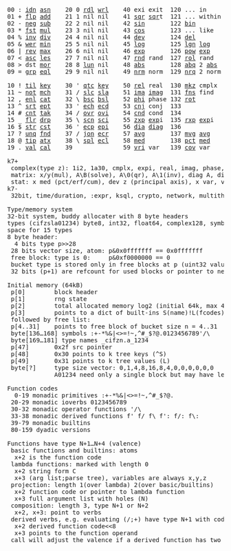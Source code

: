<pre>
00 : <a href="../../blob/master/k.go#L697">idn</a> <a href="../../blob/master/k.go#L3782">asn</a>    20 0 <a href="../../blob/master/k.go#L3467">rdl</a> <a href="../../blob/master/k.go#L3471">wrl</a>    40 exi exit  120 ... in       60 <a href="../../blob/master/k.go#L4067">prm</a>  140
01 + <a href="../../blob/master/k.go#L698">flp</a> <a href="../../blob/master/k.go#L1852">add</a>    21 1 nil nil    41 <a href="../../blob/master/k.go#L1658">sqr</a> <a href="../../blob/master/k.go#L1658">sqr</a>t  121 ... within   61      141
02 - <a href="../../blob/master/k.go#L737">neg</a> <a href="../../blob/master/k.go#L1853">sub</a>    22 2 nil nil    42 <a href="../../blob/master/k.go#L1661">sin</a>       122 <a href="../../blob/master/k.go#L3691">bin</a>          62      142
03 * <a href="../../blob/master/k.go#L740">fst</a> <a href="../../blob/master/k.go#L1854">mul</a>    23 3 nil nil    43 <a href="../../blob/master/k.go#L1664">cos</a>       123 ... like     63      143
04 % <a href="../../blob/master/k.go#L778">inv</a> <a href="../../blob/master/k.go#L1855">div</a>    24 4 nil nil    44 <a href="../../blob/master/k.go#L4664">dev</a>       124 <a href="../../blob/master/k.go#L4034">del</a>          64      144
05 & <a href="../../blob/master/k.go#L781">wer</a> <a href="../../blob/master/k.go#L1856">min</a>    25 5 nil nil    45 <a href="../../blob/master/k.go#L1682">log</a>       125 <a href="../../blob/master/k.go#L1861">lgn</a> <a href="../../blob/master/k.go#L1682">log</a>      65      145
06 | <a href="../../blob/master/k.go#L805">rev</a> <a href="../../blob/master/k.go#L1857">max</a>    26 6 nil nil    46 <a href="../../blob/master/k.go#L1685">exp</a>       126 <a href="../../blob/master/k.go#L1864">pow</a> <a href="../../blob/master/k.go#L1685">exp</a>      66      146
07 < <a href="../../blob/master/k.go#L836">asc</a> <a href="../../blob/master/k.go#L1858">les</a>    27 7 nil nil    47 <a href="../../blob/master/k.go#L4153">rnd</a> rand  127 <a href="../../blob/master/k.go#L4104">rol</a> rand     67      147
08 > dst <a href="../../blob/master/k.go#L1859">mor</a>    28 8 <a href="../../blob/master/k.go#L3477">lun</a> nil    48 <a href="../../blob/master/k.go#L1667">abs</a>       128 <a href="../../blob/master/k.go#L1675">abq</a> 2 <a href="../../blob/master/k.go#L1667">abs</a>    68      148
09 = <a href="../../blob/master/k.go#L852">grp</a> <a href="../../blob/master/k.go#L1860">eql</a>    29 9 nil nil    49 <a href="../../blob/master/k.go#L4241">nrm</a> norm  129 <a href="../../blob/master/k.go#L4242">nrq</a> 2 norm   69      149
                                                                          
10 ! <a href="../../blob/master/k.go#L872">til</a> <a href="../../blob/master/k.go#L1905">key</a>    30 ' <a href="../../blob/master/k.go#L3047">qtc</a> <a href="../../blob/master/k.go#L1905">key</a>    50 <a href="../../blob/master/k.go#L1688">rel</a> real  130 <a href="../../blob/master/k.go#L4587">mkz</a> cmplx    70      150
11 ~ <a href="../../blob/master/k.go#L933">not</a> <a href="../../blob/master/k.go#L1939">mch</a>    31 / <a href="../../blob/master/k.go#L3048">slc</a> <a href="../../blob/master/k.go#L3045">sla</a>    51 <a href="../../blob/master/k.go#L1689">ima</a> <a href="../../blob/master/k.go#L1689">ima</a>g  131 <a href="../../blob/master/k.go#L2415">fns</a> find     71      151
12 , <a href="../../blob/master/k.go#L952">enl</a> <a href="../../blob/master/k.go#L1984">cat</a>    32 \ <a href="../../blob/master/k.go#L3049">bsc</a> <a href="../../blob/master/k.go#L3046">bsl</a>    52 <a href="../../blob/master/k.go#L1690">phi</a> phase 132 <a href="../../blob/master/k.go#L2180">rot</a>          72      152
13 ^ <a href="../../blob/master/k.go#L970">srt</a> <a href="../../blob/master/k.go#L2092">ept</a>    33 ' <a href="../../blob/master/k.go#L3056">ech</a> <a href="../../blob/master/k.go#L3082">ecd</a>    53 <a href="../../blob/master/k.go#L1718">cnj</a> conj  133              73      153
14 # <a href="../../blob/master/k.go#L971">cnt</a> <a href="../../blob/master/k.go#L2118">tak</a>    34 / <a href="../../blob/master/k.go#L3179">ovr</a> <a href="../../blob/master/k.go#L3317">ovi</a>    54 <a href="../../blob/master/k.go#L4421">cnd</a> cond  134              74      154
15 _ <a href="../../blob/master/k.go#L979">flr</a> <a href="../../blob/master/k.go#L2181">drp</a>    35 \ <a href="../../blob/master/k.go#L3238">scn</a> <a href="../../blob/master/k.go#L3350">sci</a>    55 <a href="../../blob/master/k.go#L1776">zxp</a> <a href="../../blob/master/k.go#L1685">exp</a>i  135 <a href="../../blob/master/k.go#L1739">rxp</a> <a href="../../blob/master/k.go#L1685">exp</a>i     75      155
16 $ <a href="../../blob/master/k.go#L988">str</a> <a href="../../blob/master/k.go#L2285">cst</a>    36 ' <a href="../../blob/master/k.go#L3102">ecp</a> <a href="../../blob/master/k.go#L3131">epi</a>    56 <a href="../../blob/master/k.go#L908">dia</a> <a href="../../blob/master/k.go#L908">dia</a>g  136              76      156
17 ? <a href="../../blob/master/k.go#L1054">unq</a> <a href="../../blob/master/k.go#L2380">fnd</a>    37 / <a href="../../blob/master/k.go#L3600">jon</a> <a href="../../blob/master/k.go#L3151">ecr</a>    57 <a href="../../blob/master/k.go#L4759">avg</a>       137 <a href="../../blob/master/k.go#L4790">mvg</a> <a href="../../blob/master/k.go#L4759">avg</a>      77      157
18 @ <a href="../../blob/master/k.go#L1086">tip</a> <a href="../../blob/master/k.go#L2447">atx</a>    38 \ <a href="../../blob/master/k.go#L3567">spl</a> <a href="../../blob/master/k.go#L3165">ecl</a>    58 <a href="../../blob/master/k.go#L4895">med</a>       138 <a href="../../blob/master/k.go#L4907">pct</a> <a href="../../blob/master/k.go#L4895">med</a>      78      158
19 . <a href="../../blob/master/k.go#L1096">val</a> <a href="../../blob/master/k.go#L2899">cal</a>    39              59 <a href="../../blob/master/k.go#L4690">vri</a> var   139 <a href="../../blob/master/k.go#L4711">cov</a> var      79      15

k7+
 complex(type z): 1i2, 1a30, cmplx, expi, real, imag, phase, conj, rand 3i(binormal)
 matrix: x/y(mul), A\B(solve), A\0(qr), A\1(inv), diag A, diag v, norm, cond
 stat: x med (pct/erf/cum), dev z (principal axis), x var, var z (cov), x avg (cum/win/exp)
k7-
 32bit, time/duration, :expr, ksql, crypto, network, multithread
 
Type/memory system
32-bit system, buddy allocater with 8 byte headers
types (cifzsla01234) byte8, int32, float64, complex128, symbol64, list32, dict64, funcs
space for 15 types
8 byte header:
  4 bits type p>>28
 28 bits vector size, atom: p&0x0fffffff == 0x0fffffff
 free block: type is 0:     p&0xf0000000 == 0
 bucket type is stored only in free blocks at p (uint32 value)
 32 bits (p+1) are refcount for used blocks or pointer to next free

Initial memory (64kB)
 p[0]        block header
 p[1]        rng state
 p[2]        total allocated memory log2 (initial 64k, max 4G) uint32
 p[3]        points to a dict of built-ins S(name)!L(fcodes)
 followed by free list:
 p[4..31]    points to free block of bucket size n = 4..31
 byte[136…168] symbols :+-*%&|<>=!~,^#_$?@.0123456789'/\
 byte[169…181] type names _cifzn.a_1234
 p[47]       0x2f src pointer
 p[48]       0x30 points to k tree keys (^S)
 p[49]       0x31 points to k tree values (L)
 byte[?]     type size vector: 0,1,4,8,16,8,4,0,0,0,0,0,0
             A01234 need only a single block but may have length>0

Function codes
  0-19 monadic primitives :+-*%&|<>=!~,^#_$?@.
 20-29 monadic ioverbs 0123456789
 30-32 monadic operator functions '/\
 33-38 monadic derived functions f' f/ f\ f': f/: f\:
 39-79 monadic builtins
 80-159 dyadic versions

Functions have type N+1…N+4 (valence)
 basic functions and builtins: atoms
  x+2 is the function code
 lambda functions: marked with length 0
  x+2 string form C
  x+3 (arg list;parse tree), variables are always x,y,z
 projection: length 1(over lambda) 2(over basic/builtins)
  x+2 function code or pointer to lambda function
  x+3 full argument list with holes (N)
 composition: length 3, type N+1 or N+2
  x+2, x+3: point to verbs
 derived verbs, e.g. evaluating (/;+) have type N+1 with code > 256
  x+2 derived function code<<8
  x+3 points to the function operand
 call will adjust the valence if a derived function has two arguments

</pre>